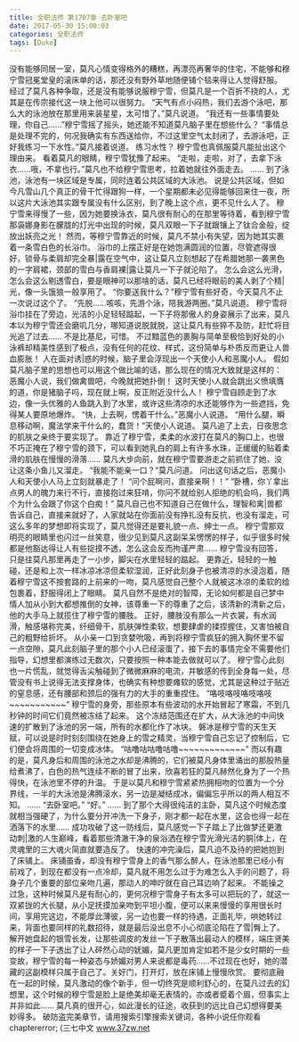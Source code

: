 ```yaml
---
title: 全职法师 第1707章 去卧室吧
date: 2017-05-30 15:00:03
categories: 全职法师
tags: [Duke]
---
```


没有能够同居一室，莫凡心情变得格外的糟糕，再漂亮再奢华的住宅，不能够和穆宁雪冠冕堂皇的滚床单的话，那还没有野外草地随便铺个毯来得让人觉得舒服。
经过了莫凡各种争取，还是没有能够说服穆宁雪，但莫凡是一个百折不挠的人，尤其是在传宗接代这一块上他可以很努力。
“天气有点小闷热，我们去游个泳吧，那么大的泳池放在那里用来装星星，太可惜了。”莫凡说道。
“我还有一些事情要处理，你自己……”穆宁雪摇了摇头，她还能不知道莫凡脑子里在想些什么？
“事情总是处理不完的，何况我确实有东西送给你，不过这里空气太封闭了，去游泳吧，正好我练习一下水性。”莫凡接着说道。
练习水性？
穆宁雪也真佩服莫凡能扯出这个理由来。
看着莫凡的眼睛，穆宁雪犹豫了起来。
“走啦，走啦，对了，去拿下泳衣……哦，不拿也行。”莫凡也不给穆宁雪思考，拉着她就往外面走去。
……
到了泳池，泳池有一块区域是专属，同时连着公共区域的大泳池。
说是公共区域，但如今凡雪山几个真正的骨干忙得跟狗一样，一个星期都未必见得能够回来住一夜，所以这片大泳池其实跟专属没有什么区别，到了晚上这个点，更不见什么人了。
穆宁雪来得慢了一些，因为她要换泳衣，莫凡很有耐心的在那里等待着，看到穆宁雪那袅娜身影在朦胧的灯光中出现的时候，莫凡双眼一下子就跟镶上了钛合金般，绽放出妖亮之光！
然而，等穆宁雪靠近的时候，莫凡不禁小有失望，因为她其实裹着一条雪白色的长浴巾。
浴巾的上摆正好是在她饱满圆润的位置，尽管遮得很好，锁骨与柔肩却完全暴|露在空气中，这让莫凡立刻想起了在希腊她那一袭黑色的一字肩裙，颈部的雪白与香肩裸|露让莫凡一下子就沦陷了。
怎么会这么光滑，怎么会这么剔透雪白，要是眼神可以那啥的话，莫凡已经将眼前的美人剥了个精|光，像一头饿狼一般享用了。
“你要送我什么？”穆宁雪有些好奇，今天莫凡不止一次说过这个了。
“先脱……咳咳，先游个泳，陪我游两圈。”莫凡说道。
穆宁雪将浴巾挂在了旁边，光洁的小足轻轻踮起，一下子将那傲人的身姿展示了出来，莫凡本以为穆宁雪还会磨叽几分，哪知道说脱就脱，这让莫凡有些猝不及防，赶忙将目光追了过去……
不是比基尼，可惜。
不过黯蓝色的裹胸与简单至极恰到好处的小泳裤却精美性感到了极点，没有任何的花纹、样式，这份简单与朴质反而更让人兽血膨胀！
人在面对诱|惑的时候，脑子里会浮现出一个天使小人和恶魔小人。
假如莫凡脑子里的思想也可以用这个做比喻的话，那么现在的情况大致就是这样的：
恶魔小人说，我们做禽兽吧，今晚就把她扑倒！
这时天使小人就会跳出义愤填膺的道，你是猪脑子吗，现在就上啊，反正附近没什么人！
穆宁雪自顾走到了水边，像一头优雅的人鱼跳入到了水里，或许这些清凉的水还能够作为一些遮挡，免得某人要原地爆炸。
“快，上去啊，愣着干什么。”恶魔小人说道。
“用什么腿，瞬息移动啊，魔法学来干什么的，蠢货！”天使小人说道。
莫凡追了上去，日夜思念的肌肤之亲终于要实现了。
靠近了穆宁雪，柔柔的水波打在莫凡的胸口上，也很不巧正掩在了穆宁雪的颈下，可以看到她乳白的肩上有许多水珠，正缓缓的贴着柔滑的肌肤在慢慢的滑落……
莫凡大步向前，就在穆宁雪要游走之前抓住了她，没让这条小鱼儿又溜走。
“我能不能亲一口？”莫凡问道。
问出这句话之后，恶魔小人和天使小人马上立刻就暴走了！
“问个屁啊问，直接亲啊！！”
“卧槽，你丫拿出点男人的魄力来行不行，直接抱过来狂啃，你问不就给别人拒绝的机会吗，我们两个为什么会跟了你这个白痴！”
莫凡自己也不知道自己在做什么，理智和禽|兽都告诉自己，直接来就好了，人家就站在你面前没有挣扎没有反抗，也没有溜走，可这么多年的梦想即将实现了，莫凡觉得还是要礼貌一点、绅士一点。
穆宁雪那双明亮的眼睛里也闪过一丝笑意，很少见到莫凡这副呆呆愣愣的样子，似乎很多时候都是他豁达得让人有些捉摸不透，怎么这会反而拘谨严肃……
穆宁雪没有回答，只是往莫凡那里再走了一小步，脚尖在水里轻轻的踮起。
更靠近，轻轻的一触碰，还是和上次一样冰凉冰凉但柔软湿润，正好此刻身子也被清凉的水浸泡着，随着穆宁雪这不按套路的上前来的一吻，莫凡感觉自己整个人就被这冰凉的柔软的给包裹着，舒服得闭上了眼睛。
莫凡自然不是绝对的智障，无论如何都是自己梦中情人加从小到大都想推倒的女神，该尊重一下的尊重了之后，该清新的清新之后，他的大手马上就揽住了穆宁雪的腰肢。
正好，腰肢没有那么一片衣裳，有水润滑，触感堪称完美，纤细骨干，肌肤弹性柔软，想要肆虐的揉捏握住，又害怕被自己的粗野给折坏。
从小亲一口到贪婪吮吸，再到将穆宁雪疯狂的拥入胸怀里不留一点空隙，莫凡此刻脑子里的那个小人已经滚蛋了，接下去的事情完全不需要他们指导，幻想里都演练过无数次，只要按照一种本能去做就可以了。
穆宁雪心此刻也一片慌乱，就觉得舌尖触碰到了微微麻麻的电流，并敏感的传到全身每一处，尽管没有书上说得无法支撑身体，也确实有种想要瘫软的感觉，尤其是这种过于贴近的窒息感，还有腰部和颈后的强有力的大手的重重捏住。
“咯吱咯吱咯吱咯吱~~~~~~~~~~~”
穆宁雪的身旁，那些原本有些波动的水开始冒起了寒霜，不到几秒钟的时间它们竟然被冻结了起来。
这个冻结范围还在扩大，从大泳池的中间快速的扩散到了泳池的另一端，所有的水都化作了冰块。
磐冰是穆宁雪的天生天赋，可以说是时时刻刻围绕在她身上的雪之精灵，当穆宁雪自己忘记了控制后，它们便会将周围的一切变成冰体。
“咕噜咕咕噜咕噜~~~~~~~~~~~~~”
而以有趣的是，莫凡身后和周围的泳池之水却是沸腾的，它们被莫凡身体里涌出的那股热量给煮沸了，白色的热气连续不断的冒了出来，欣喜若狂的莫凡赫然化身为了一个热得快，在泳池里不停的升温。
于是以莫凡和穆宁雪紧紧热拥相吻的位置为一个分界线，一半的大泳池是沸腾滚水，另一边是凝结成冰，偏偏忘乎所以的两人相互不知。
……
“去卧室吧。”
“好。”
……
到了那个大得很纯洁的主卧，莫凡这个时候态度就相当强硬了，为什么要分开冲洗一下身子，刚才都一起在水里，这会也得一起在洒落下的水里……
成功攻破了这一防线后，莫凡感觉一下子踏上了比做梦还更激动刺|激的人生巅峰，看着那些清澈干净的泉浴洒在穆宁雪光滑光洁的胴|体上，在灵魂里的三大魂火简直就要造反了。
快速的冲完澡后，莫凡迫不及待的把她抱到了床铺上。
床铺虽香，却没有穆宁雪身上的香气那么醉人，在泳池那里已经小有前戏了，到现在都没有一点冷却，莫凡就不用怎么过于为难怎么入手的问题了，将身子几个重要的部位亲吻几遍，那动人的呻咛就在自己耳边响了起来。
不能操之过急，这种时候莫凡是有耐心的，更何况穆宁雪身子有太多可以把玩的了，就这一双紧拢的大长腿，从小足抚摸加亲吻到平坦小腹，便可以来来慢慢的享用很长时间，享用完这边，不能厚此薄彼，另一边也要一样的待遇，正面礼毕，哄她转过来，背面也要同样的礼数招待，就是最后没出息不小心彻底沦陷在了雪|臀上了。
解开她盘起的银雪长发，让那些调皮的发丝一下子散落出最动人的模样，端庄贤美的样子一下子透出了让人砰然心动的妩媚，莫凡更加肯定如若不是少女时期的一些变故，穆宁雪的每一种姿态与娇媚对男人来说都是毒药……不过现在也好，她的潜藏的这副模样只属于自己了。关好门，打开灯，放在床铺上慢慢欣赏。
要彻底融在一起的时候，莫凡激动的像个新手，但一切终究是顺利舒心的，在莫凡过去的幻想里，这个时候的穆宁雪是脸上是绝美却毫无表情的，亦或者蹙着个眉，但事实上并非如此……
莫凡真的很开心，如此漫长的征途，收获到的远比自己幻想得要美妙得多。
破防盗完美章节，请用搜索引擎搜索关键词，各种小说任你观看chaptererror;
(三七中文 www.37zw.net